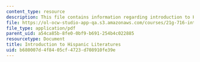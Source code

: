 ```yaml
---
content_type: resource
description: This file contains information regarding introduction to Hispanic literatures.
file: https://ol-ocw-studio-app-qa.s3.amazonaws.com/courses/21g-716-introduction-to-contemporary-hispanic-literature-fall-2007/b680007d4f8405cf4723d708910fe39e_MIT21G_716F07_PrgntsRamis.pdf
file_type: application/pdf
parent_uid: a54ca85b-8fe0-0bf9-b691-254b4c022885
resourcetype: Document
title: Introduction to Hispanic Literatures
uid: b680007d-4f84-05cf-4723-d708910fe39e
---
```

